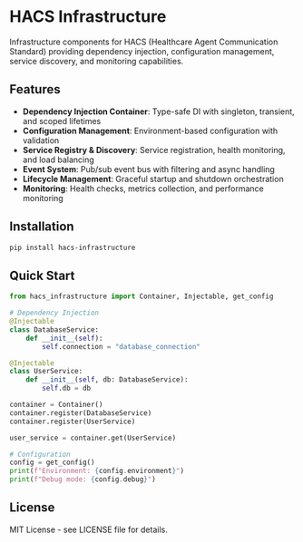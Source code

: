 # HACS Infrastructure

Infrastructure components for HACS (Healthcare Agent Communication Standard) providing dependency injection, configuration management, service discovery, and monitoring capabilities.

## Features

- **Dependency Injection Container**: Type-safe DI with singleton, transient, and scoped lifetimes
- **Configuration Management**: Environment-based configuration with validation
- **Service Registry & Discovery**: Service registration, health monitoring, and load balancing
- **Event System**: Pub/sub event bus with filtering and async handling
- **Lifecycle Management**: Graceful startup and shutdown orchestration
- **Monitoring**: Health checks, metrics collection, and performance monitoring

## Installation

```bash
pip install hacs-infrastructure
```

## Quick Start

```python
from hacs_infrastructure import Container, Injectable, get_config

# Dependency Injection
@Injectable
class DatabaseService:
    def __init__(self):
        self.connection = "database_connection"

@Injectable  
class UserService:
    def __init__(self, db: DatabaseService):
        self.db = db

container = Container()
container.register(DatabaseService)
container.register(UserService)

user_service = container.get(UserService)

# Configuration
config = get_config()
print(f"Environment: {config.environment}")
print(f"Debug mode: {config.debug}")
```

## License

MIT License - see LICENSE file for details.